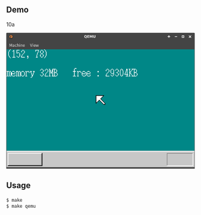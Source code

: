 ## Demo

10a

![template](https://github.com/watermelon892/OSPractice/blob/master/10/pic/10a.png)

## Usage

```
$ make
$ make qemu
```
